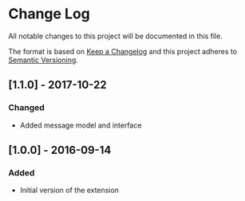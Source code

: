 # Change Log
All notable changes to this project will be documented in this file.

The format is based on [Keep a Changelog](http://keepachangelog.com/)
and this project adheres to [Semantic Versioning](http://semver.org/).

## [1.1.0] - 2017-10-22
### Changed
- Added message model and interface

## [1.0.0] - 2016-09-14
### Added
- Initial version of the extension
